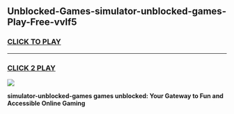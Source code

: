 
## Unblocked-Games-simulator-unblocked-games-Play-Free-vvlf5
<h3>
<a href="https://premium76.site?title=simulator-unblocked-games&ref=23A">CLICK TO PLAY</a></h3>
<hr>

<h3>
<a href="https://premium76.site?title=simulator-unblocked-games&ref=23A">CLICK 2 PLAY</a>
  
</h3>

<a href="https://premium76.site?title=simulator-unblocked-games&ref=23A"><img src="https://clearcache.store/games.png"></a>


**simulator-unblocked-games games unblocked: Your Gateway to Fun and Accessible Online Gaming**
